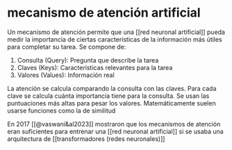# mecanismo de atención artificial
Un mecanismo de atención permite que una [[red neuronal artificial]] pueda medir la importancia de ciertas características de la información más útiles para completar su tarea. Se compone de:

1. Consulta (Query): Pregunta que describe la tarea
2. Claves (Keys): Características relevantes para la tarea
3. Valores (Values): Información real

La atención se calcula comparando la consulta con las claves. Para cada clave se calcula cuánta importancia tiene para la consulta. Se usan las puntuaciones más altas para pesar los valores. Matemáticamente suelen usarse funciones como la de similitud

En 2017 [[@vaswani&al2023]] mostraron que los mecanismos de atención eran suficientes para entrenar una [[red neuronal artificial]] si se usaba una arquitectura de [[transformadores (redes neuronales)]]

